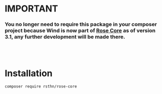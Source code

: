 # IMPORTANT

### You no longer need to require this package in your composer project because Wind is now part of [Rose Core](https://github.com/rsthn/rose-core) as of version 3.1, any further development will be made there.

<br/>&nbsp;
# Installation

```sh
composer require rsthn/rose-core
```
